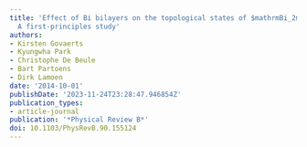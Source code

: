 ```yaml
---
title: 'Effect of Bi bilayers on the topological states of $mathrmBi_2mathrmSe_3$:
  A first-principles study'
authors:
- Kirsten Govaerts
- Kyungwha Park
- Christophe De Beule
- Bart Partoens
- Dirk Lamoen
date: '2014-10-01'
publishDate: '2023-11-24T23:28:47.946854Z'
publication_types:
- article-journal
publication: '*Physical Review B*'
doi: 10.1103/PhysRevB.90.155124
---
```

